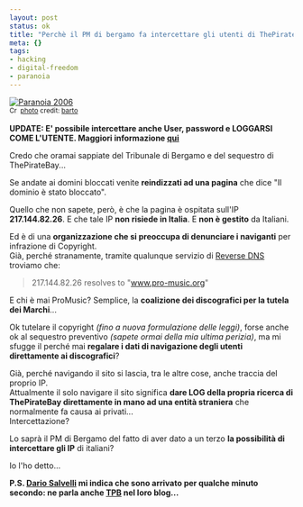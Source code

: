 ```yaml
--- 
layout: post
status: ok
title: "Perchè il PM di bergamo fa intercettare gli utenti di ThePirateBay?"
meta: {}
tags: 
- hacking
- digital-freedom
- paranoia
---
```

<a href="http://www.flickr.com/photos/97438202@N00/231693522/" title="Paranoia 2006" target="_blank"><img src="http://fast.mgpf.it/2008/08/231693522_bcf8f3c18a.jpg" alt="Paranoia 2006" border="0" /></a>  
<small><a href="http://creativecommons.org/licenses/by/2.0/" title="Attribution License" target="_blank"><img src="http://www.lastknight.com/wp-content/plugins/photo-dropper/images/cc.png" alt="Creative Commons License" border="0" width="16" height="16" align="absmiddle" /></a> <a href="http://www.photodropper.com/photos/" target="_blank">photo</a> credit: <a href="http://www.flickr.com/photos/97438202@N00/231693522/" title="barto" target="_blank">barto</a></small>  
  
**UPDATE: E' possibile intercettare anche User, password e LOGGARSI COME L'UTENTE. Maggiori informazione [qui](http://www.lastknight.com/2008/08/17/thepiratebay-password-a-rischio/ )**  
  
Credo che oramai sappiate del Tribunale di Bergamo e del sequestro di ThePirateBay...  
  
Se andate ai domini bloccati venite **reindizzati ad una pagina** che dice "Il dominio è stato bloccato".  
  
Quello che non sapete, però, è che la pagina è ospitata sull'IP **217.144.82.26**. E che tale IP **non risiede in Italia**. E **non è gestito** da Italiani.  
  
Ed è di una **organizzazione che si preoccupa di denunciare i naviganti** per infrazione di Copyright.  
Già, perché stranamente, tramite qualunque servizio di [Reverse DNS](http://www.postmaster.aol.com/tools/rdns.html) troviamo che:  
  
> 217.144.82.26 resolves to "www.pro-music.org"
  
E chi è mai ProMusic? Semplice, la **coalizione dei discografici per la tutela dei Marchi**...  
  
Ok tutelare il copyright *(fino a nuova formulazione delle leggi)*, forse anche ok al sequestro preventivo *(sapete ormai della mia ultima perizia)*, ma mi sfugge il perché mai **regalare i dati di navigazione degli utenti direttamente ai discografici**?  
  
Già, perché navigando il sito si lascia, tra le altre cose, anche traccia del proprio IP.  
Attualmente il solo navigare il sito significa **dare LOG della propria ricerca di ThePirateBay direttamente in mano ad una entità straniera** che normalmente fa causa ai privati...  
Intercettazione?  
  
Lo saprà il PM di Bergamo del fatto di aver dato a un terzo **la possibilità di intercettare gli IP** di italiani?  
  
Io l'ho detto...  
  
**P.S. [Dario Salvelli](http://www.dariosalvelli.com/) mi indica che sono arrivato per qualche minuto secondo: ne parla anche [TPB](http://blog.brokep.com/2008/08/15/explain-plz/) nel loro blog...**  
  
 

